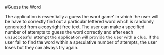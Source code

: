 #Guess the Word!

The application is essentially a guess the word game' in which the user will be have to correctly find out a particular lettered word which is randomly generated from a copyright free text. The user can make a specified number of attempts to guess the word correctly and after each unsuccessful attempt the application will provide the user with a clue. If the user fail to find the word within a speculative number of attempts, the user loses but they can always try again.